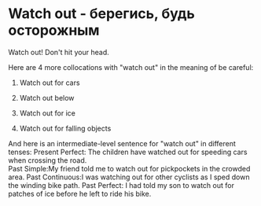 # Watch out - берегись, будь осторожным

Watch out! Don't hit your head.

Here are 4 more collocations with "watch out" in the meaning of be careful:

1. Watch out for cars

2. Watch out below

3. Watch out for ice

4. Watch out for falling objects

And here is an intermediate-level sentence for "watch out" in different tenses:
Present Perfect: The children have watched out for speeding cars when crossing the road.  
Past Simple:My friend told me to watch out for pickpockets in the crowded area.
Past Continuous:I was watching out for other cyclists as I sped down the winding bike path.
Past Perfect: I had told my son to watch out for patches of ice before he left to ride his bike.
